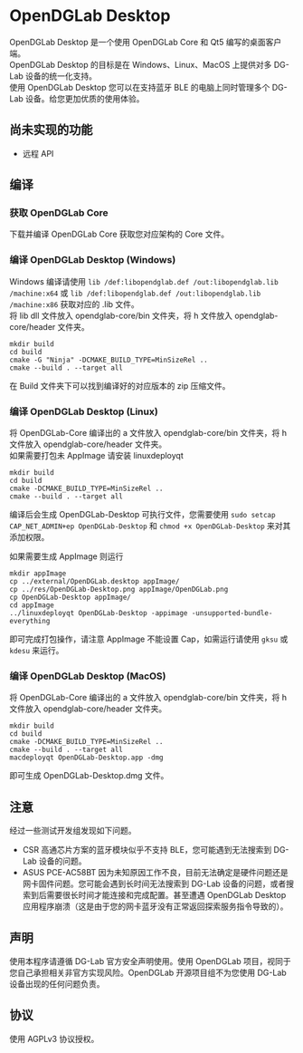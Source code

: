 # OpenDGLab Desktop
OpenDGLab Desktop 是一个使用 OpenDGLab Core 和 Qt5 编写的桌面客户端。  
OpenDGLab Desktop 的目标是在 Windows、Linux、MacOS 上提供对多 DG-Lab 设备的统一化支持。  
使用 OpenDGLab Desktop 您可以在支持蓝牙 BLE 的电脑上同时管理多个 DG-Lab 设备。给您更加优质的使用体验。  

## 尚未实现的功能
 * 远程 API

## 编译
### 获取 OpenDGLab Core
下载并编译 OpenDGLab Core 获取您对应架构的 Core 文件。  

### 编译 OpenDGLab Desktop (Windows)
Windows 编译请使用 `lib /def:libopendglab.def /out:libopendglab.lib /machine:x64` 或 `lib /def:libopendglab.def /out:libopendglab.lib /machine:x86` 获取对应的 .lib 文件。  
将 lib dll 文件放入 opendglab-core/bin 文件夹，将 h 文件放入 opendglab-core/header 文件夹。  

```shell
mkdir build
cd build
cmake -G "Ninja" -DCMAKE_BUILD_TYPE=MinSizeRel ..
cmake --build . --target all
```

在 Build 文件夹下可以找到编译好的对应版本的 zip 压缩文件。

### 编译 OpenDGLab Desktop (Linux)
将 OpenDGLab-Core 编译出的 a 文件放入 opendglab-core/bin 文件夹，将 h 文件放入 opendglab-core/header 文件夹。  
如果需要打包未 AppImage 请安装 linuxdeployqt
```shell
mkdir build
cd build
cmake -DCMAKE_BUILD_TYPE=MinSizeRel ..
cmake --build . --target all
```
编译后会生成 OpenDGLab-Desktop 可执行文件，您需要使用 `sudo setcap CAP_NET_ADMIN+ep OpenDGLab-Desktop` 和 `chmod +x OpenDGLab-Desktop` 来对其添加权限。

如果需要生成 AppImage 则运行
```shell
mkdir appImage
cp ../external/OpenDGLab.desktop appImage/
cp ../res/OpenDGLab-Desktop.png appImage/OpenDGLab.png
cp OpenDGLab-Desktop appImage/
cd appImage
../linuxdeployqt OpenDGLab-Desktop -appimage -unsupported-bundle-everything
```
即可完成打包操作，请注意 AppImage 不能设置 Cap，如需运行请使用 `gksu` 或 `kdesu` 来运行。

### 编译 OpenDGLab Desktop (MacOS)
将 OpenDGLab-Core 编译出的 a 文件放入 opendglab-core/bin 文件夹，将 h 文件放入 opendglab-core/header 文件夹。   
```shell
mkdir build
cd build
cmake -DCMAKE_BUILD_TYPE=MinSizeRel ..
cmake --build . --target all
macdeployqt OpenDGLab-Desktop.app -dmg
```
即可生成 OpenDGLab-Desktop.dmg 文件。

## 注意
经过一些测试开发组发现如下问题。  
 * CSR 高通芯片方案的蓝牙模块似乎不支持 BLE，您可能遇到无法搜索到 DG-Lab 设备的问题。  
 * ASUS PCE-AC58BT 因为未知原因工作不良，目前无法确定是硬件问题还是网卡固件问题。您可能会遇到长时间无法搜索到 DG-Lab 设备的问题，或者搜索到后需要很长时间才能连接和完成配置。甚至遭遇 OpenDGLab Desktop 应用程序崩溃（这是由于您的网卡蓝牙没有正常返回探索服务指令导致的）。  

## 声明
使用本程序请遵循 DG-Lab 官方安全声明使用。使用 OpenDGLab 项目，视同于您自己承担相关非官方实现风险。OpenDGLab 开源项目组不为您使用 DG-Lab 设备出现的任何问题负责。

## 协议
使用 AGPLv3 协议授权。